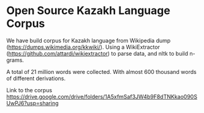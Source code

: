 # Open Source Kazakh Language Corpus
We have build corpus for Kazakh language from Wikipedia dump (https://dumps.wikimedia.org/kkwiki/). Using a WikiExtractor (https://github.com/attardi/wikiextractor) to parse data, and nltk to build n-grams.

A total of 21 million words were collected. With almost 600 thousand words of different derivations.

Link to the corpus https://drive.google.com/drive/folders/1A5xfmSaf3JW4b9F8dTNKkao090SUwPJ6?usp=sharing
